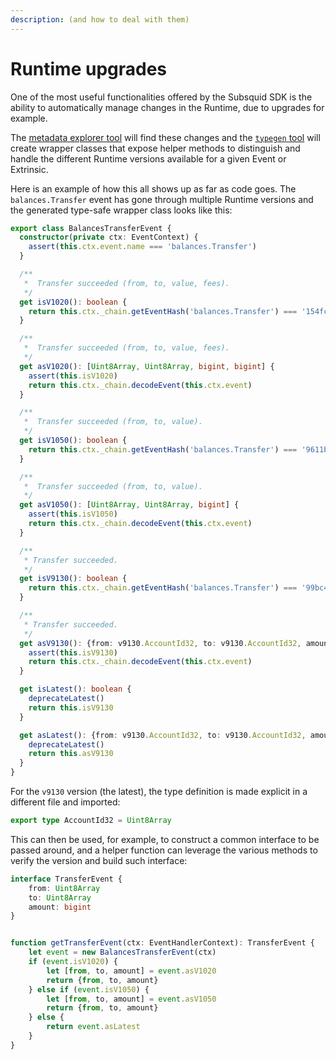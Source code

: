 ```yaml
---
description: (and how to deal with them)
---
```


# Runtime upgrades

One of the most useful functionalities offered by the Subsquid SDK is the ability to automatically manage changes in the Runtime, due to upgrades for example.

The [metadata explorer tool](../typegen.md#blockchain-metadata) will find these changes and the [`typegen` tool](../typegen.md#typescript-class-wrappers) will create wrapper classes that expose helper methods to distinguish and handle the different Runtime versions available for a given Event or Extrinsic.

Here is an example of how this all shows up as far as code goes. The `balances.Transfer` event has gone through multiple Runtime versions and the generated type-safe wrapper class looks like this:

```typescript
export class BalancesTransferEvent {
  constructor(private ctx: EventContext) {
    assert(this.ctx.event.name === 'balances.Transfer')
  }

  /**
   *  Transfer succeeded (from, to, value, fees).
   */
  get isV1020(): boolean {
    return this.ctx._chain.getEventHash('balances.Transfer') === '154fca303841d334782de2e871e3572f786f81f86e2a6153c2b9e8dc6fc27422'
  }

  /**
   *  Transfer succeeded (from, to, value, fees).
   */
  get asV1020(): [Uint8Array, Uint8Array, bigint, bigint] {
    assert(this.isV1020)
    return this.ctx._chain.decodeEvent(this.ctx.event)
  }

  /**
   *  Transfer succeeded (from, to, value).
   */
  get isV1050(): boolean {
    return this.ctx._chain.getEventHash('balances.Transfer') === '9611bd6b933331f197e8fa73bac36184681838292120987fec97092ae037d1c8'
  }

  /**
   *  Transfer succeeded (from, to, value).
   */
  get asV1050(): [Uint8Array, Uint8Array, bigint] {
    assert(this.isV1050)
    return this.ctx._chain.decodeEvent(this.ctx.event)
  }

  /**
   * Transfer succeeded.
   */
  get isV9130(): boolean {
    return this.ctx._chain.getEventHash('balances.Transfer') === '99bc4786247456e0d4a44373efe405e598bfadfac87a7c41b0a82a91296836c1'
  }

  /**
   * Transfer succeeded.
   */
  get asV9130(): {from: v9130.AccountId32, to: v9130.AccountId32, amount: bigint} {
    assert(this.isV9130)
    return this.ctx._chain.decodeEvent(this.ctx.event)
  }

  get isLatest(): boolean {
    deprecateLatest()
    return this.isV9130
  }

  get asLatest(): {from: v9130.AccountId32, to: v9130.AccountId32, amount: bigint} {
    deprecateLatest()
    return this.asV9130
  }
}
```

For the `v9130` version (the latest), the type definition is made explicit in a different file and imported:

```typescript
export type AccountId32 = Uint8Array
```

This can then be used, for example, to construct a common interface to be passed around, and a helper function can leverage the various methods to verify the version and build such interface:

```typescript
interface TransferEvent {
    from: Uint8Array
    to: Uint8Array
    amount: bigint
}


function getTransferEvent(ctx: EventHandlerContext): TransferEvent {
    let event = new BalancesTransferEvent(ctx)
    if (event.isV1020) {
        let [from, to, amount] = event.asV1020
        return {from, to, amount}
    } else if (event.isV1050) {
        let [from, to, amount] = event.asV1050
        return {from, to, amount}
    } else {
        return event.asLatest
    }
}
```
